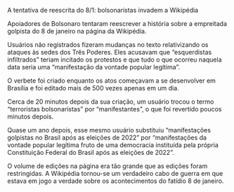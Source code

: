 A tentativa de reescrita do 8/1: bolsonaristas invadem a Wikipédia
 
Apoiadores de Bolsonaro tentaram reescrever a história sobre a empreitada golpista do 8 de janeiro na página da Wikipédia. 

Usuários não registrados fizeram mudanças no texto relativizando os ataques às sedes dos Três Poderes. Eles acusavam que “esquerdistas infiltrados” teriam incitado os protestos e que tudo o que ocorreu naquela data seria uma “manifestação da vontade popular legítima”.

O verbete foi criado enquanto os atos começavam a se desenvolver em Brasília e foi editado mais de 500 vezes apenas em um dia.

Cerca de 20 minutos depois da sua criação, um usuário trocou o termo “terroristas bolsonaristas” por “manifestantes”, o que foi revertido poucos minutos depois.

Quase um ano depois, esse mesmo usuário substituiu “manifestações golpistas no Brasil após as eleições de 2022” por “manifestações da vontade popular legítima fruto de uma democracia instituída pela própria  Constituição Federal do Brasil após as eleições de 2022”.

O volume de edições na página era tão grande que as edições foram restringidas.
A Wikipédia tornou-se um verdadeiro cabo de guerra em que estava em jogo a verdade sobre os acontecimentos do fatídio 8 de janeiro.



